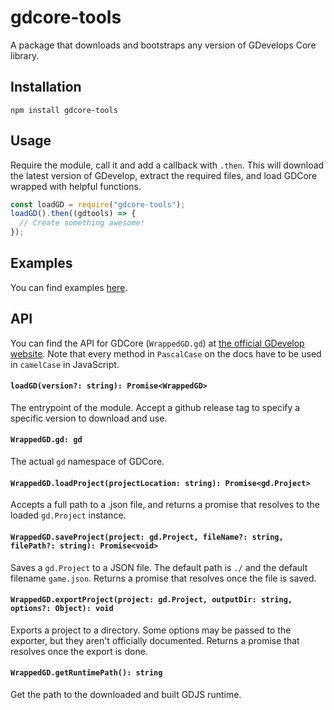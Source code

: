 # gdcore-tools

A package that downloads and bootstraps any version of GDevelops Core library.

## Installation

`npm install gdcore-tools`

## Usage

Require the module, call it and add a callback with `.then`.
This will download the latest version of GDevelop, extract the required files,
and load GDCore wrapped with helpful functions.

```js
const loadGD = require("gdcore-tools");
loadGD().then((gdtools) => {
  // Create something awesome!
});
```

## Examples

You can find examples [here](https://github.com/arthuro555/gdcore-tools/tree/examples).

## API

You can find the API for GDCore (`WrappedGD.gd`) at [the official GDevelop website](https://docs.gdevelop-app.com/GDCore%20Documentation/namespacegd.html). Note that every method in `PascalCase` on the docs have to be used in `camelCase` in JavaScript.

#### `loadGD(version?: string): Promise<WrappedGD>`

The entrypoint of the module. Accept a github release tag to specify a specific version to download and use.

#### `WrappedGD.gd: gd`

The actual `gd` namespace of GDCore.

#### `WrappedGD.loadProject(projectLocation: string): Promise<gd.Project>`

Accepts a full path to a .json file, and returns a promise that resolves to the loaded `gd.Project` instance.

#### `WrappedGD.saveProject(project: gd.Project, fileName?: string, filePath?: string): Promise<void>`

Saves a `gd.Project` to a JSON file. The default path is `./` and the default filename `game.json`.
Returns a promise that resolves once the file is saved.

#### `WrappedGD.exportProject(project: gd.Project, outputDir: string, options?: Object): void`

Exports a project to a directory. Some options may be passed to the exporter, but they aren't officially documented. Returns a promise that resolves once the export is done.

#### `WrappedGD.getRuntimePath(): string`

Get the path to the downloaded and built GDJS runtime.

